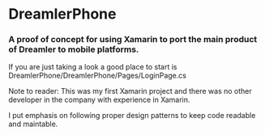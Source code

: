 # DreamlerPhone

### A proof of concept for using Xamarin to port the main product of Dreamler to mobile platforms.

If you are just taking a look a good place to start is DreamlerPhone/DreamlerPhone/Pages/LoginPage.cs

Note to reader: This was my first Xamarin project and there was no other developer in the company with experience in Xamarin.

I put emphasis on following proper design patterns to keep code readable and maintable.
